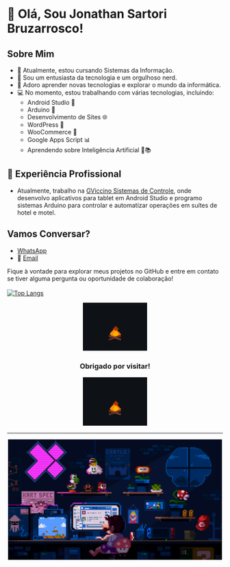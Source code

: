 # 👋 Olá, Sou Jonathan Sartori Bruzarrosco!

## Sobre Mim
- 🔭 Atualmente, estou cursando Sistemas da Informação.
- 🌟 Sou um entusiasta da tecnologia e um orgulhoso nerd.
- 🧠 Adoro aprender novas tecnologias e explorar o mundo da informática.
- 💻 No momento, estou trabalhando com várias tecnologias, incluindo:
  - Android Studio 📱
  - Arduino 🤖
  - Desenvolvimento de Sites 🌐
  - WordPress 🚀
  - WooCommerce 🛒
  - Google Apps Script 📊
  - Aprendendo sobre Inteligência Artificial 🤖📚

## 💼 Experiência Profissional
- Atualmente, trabalho na [GViccino Sistemas de Controle](https://gviccino.com.br/), onde desenvolvo aplicativos para tablet em Android Studio e programo sistemas Arduino para controlar e automatizar operações em suítes de hotel e motel.

## Vamos Conversar?
- [WhatsApp](https://api.whatsapp.com/send?phone=5511972937976&text=Ol%C3%A1!!)
- 📧 [Email](mailto:jonathansartorib@hotmail.com)

Fique à vontade para explorar meus projetos no GitHub e entre em contato se tiver alguma pergunta ou oportunidade de colaboração!
<br/>
<br/>
[![Top Langs](https://github-readme-stats.vercel.app/api/top-langs/?username=jonathansartorib&layout=compact)](https://github.com/jonathansartorib/github-readme-stats)

<div align="center">
  <img src="https://github.com/jonathansartorib/jonathansartorib/blob/main/213866269-5d00981c-7c98-46d7-8a8e-16f462f15227.gif" width="150" />
  <h3>Obrigado por visitar!</h3>
  <img src="https://github.com/jonathansartorib/jonathansartorib/blob/main/213866269-5d00981c-7c98-46d7-8a8e-16f462f15227.gif" width="150" />
</div>

---

<div align="center">
  <img src="https://github.com/jonathansartorib/jonathansartorib/blob/main/225813708-98b745f2-7d22-48cf-9150-083f1b00d6c9.gif" width="500" />
</div>
